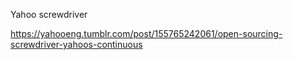 Yahoo screwdriver

https://yahooeng.tumblr.com/post/155765242061/open-sourcing-screwdriver-yahoos-continuous
